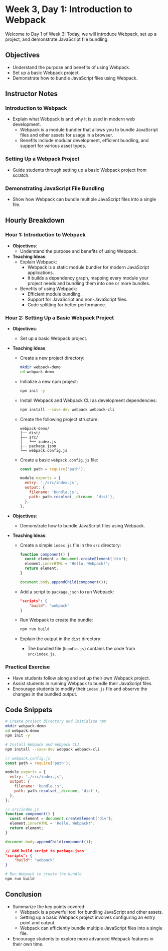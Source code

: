 # Week 3, Day 1: Introduction to Webpack

Welcome to Day 1 of Week 3! Today, we will introduce Webpack, set up a project, and demonstrate JavaScript file bundling.

## Objectives

- Understand the purpose and benefits of using Webpack.
- Set up a basic Webpack project.
- Demonstrate how to bundle JavaScript files using Webpack.

## Instructor Notes

### Introduction to Webpack

- Explain what Webpack is and why it is used in modern web development.
  - Webpack is a module bundler that allows you to bundle JavaScript files and other assets for usage in a browser.
  - Benefits include modular development, efficient bundling, and support for various asset types.

### Setting Up a Webpack Project

- Guide students through setting up a basic Webpack project from scratch.

### Demonstrating JavaScript File Bundling

- Show how Webpack can bundle multiple JavaScript files into a single file.

## Hourly Breakdown

### Hour 1: Introduction to Webpack

- **Objectives**:
  - Understand the purpose and benefits of using Webpack.
- **Teaching Ideas**:
  - Explain Webpack:
    - Webpack is a static module bundler for modern JavaScript applications.
    - It builds a dependency graph, mapping every module your project needs and bundling them into one or more bundles.
  - Benefits of using Webpack:
    - Efficient module bundling.
    - Support for JavaScript and non-JavaScript files.
    - Code splitting for better performance.

### Hour 2: Setting Up a Basic Webpack Project

- **Objectives**:
  - Set up a basic Webpack project.
- **Teaching Ideas**:

  - Create a new project directory:

    ```bash
    mkdir webpack-demo
    cd webpack-demo
    ```

  - Initialize a new npm project:

    ```bash
    npm init -y
    ```

  - Install Webpack and Webpack CLI as development dependencies:

    ```bash
    npm install --save-dev webpack webpack-cli
    ```

  - Create the following project structure:

    ```
    webpack-demo/
    ├── dist/
    ├── src/
    │   └── index.js
    ├── package.json
    └── webpack.config.js
    ```

  - Create a basic `webpack.config.js` file:

    ```js
    const path = require('path');

    module.exports = {
      entry: './src/index.js',
      output: {
        filename: 'bundle.js',
        path: path.resolve(__dirname, 'dist'),
      },
    };
    ```

- **Objectives**:
  - Demonstrate how to bundle JavaScript files using Webpack.
- **Teaching Ideas**:

  - Create a simple `index.js` file in the `src` directory:

    ```js
    function component() {
      const element = document.createElement('div');
      element.innerHTML = 'Hello, Webpack!';
      return element;
    }

    document.body.appendChild(component());
    ```

  - Add a script to `package.json` to run Webpack:

    ```json
    "scripts": {
        "build": "webpack"
    }
    ```

  - Run Webpack to create the bundle:

    ```bash
    npm run build
    ```

  - Explain the output in the `dist` directory:
    - The bundled file (`bundle.js`) contains the code from `src/index.js`.

### Practical Exercise

- Have students follow along and set up their own Webpack project.
- Assist students in running Webpack to bundle their JavaScript files.
- Encourage students to modify their `index.js` file and observe the changes in the bundled output.

## Code Snippets

```bash
# Create project directory and initialize npm
mkdir webpack-demo
cd webpack-demo
npm init -y

# Install Webpack and Webpack CLI
npm install --save-dev webpack webpack-cli
```

```js
// webpack.config.js
const path = require('path');

module.exports = {
  entry: './src/index.js',
  output: {
    filename: 'bundle.js',
    path: path.resolve(__dirname, 'dist'),
  },
};
```

```js
// src/index.js
function component() {
  const element = document.createElement('div');
  element.innerHTML = 'Hello, Webpack!';
  return element;
}

document.body.appendChild(component());
```

```json
// Add build script to package.json
"scripts": {
    "build": "webpack"
}
```

```bash
# Run Webpack to create the bundle
npm run build
```

## Conclusion

- Summarize the key points covered:
  - Webpack is a powerful tool for bundling JavaScript and other assets.
  - Setting up a basic Webpack project involves configuring an entry point and output.
  - Webpack can efficiently bundle multiple JavaScript files into a single file.
- Encourage students to explore more advanced Webpack features in their own time.
